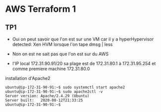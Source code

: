 # AWS Terraform 1



## TP1 

* Oui on peut savoir que l'on est sur une VM car il y a hyperHypervisor detected: Xen HVM lorsque l'on tape dmsg | less

* Non on est ne sait pas que l'on est sur du AWS 

* l'IP local 172.31.90.91/20 
sa plage est de 172.31.80.1 à 172.31.95.254 et comme premiere machine 172.31.80.0

installation d'Apache2 

    ubuntu@ip-172-31-90-91:~$ sudo systemctl start apache2
    ubuntu@ip-172-31-90-91:~$ sudo apache2ctl -v
    Server version: Apache/2.4.29 (Ubuntu)
    Server built:   2020-08-12T21:33:25
    ubuntu@ip-172-31-90-91:~$ 